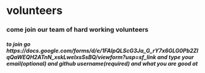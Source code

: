 # volunteers
<h3>come join our team of hard working volunteers</h3>
<h5>to join go  https://docs.google.com/forms/d/e/1FAIpQLScG3Ja_G_rY7x6GLG0Pb2ZlqQaWEQH2ATnN_xskLweIxsSsBQ/viewform?usp=sf_link and type your email(optional) and github username(required) and what you are good at</h5>
